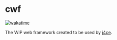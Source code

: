 # cwf

[![wakatime](https://wakatime.com/badge/user/81d95bac-b8dd-495f-a6ea-b03daa3dc2ca/project/d6d935bb-3097-4066-a98f-e5a7684afa45.svg)](https://wakatime.com/badge/user/81d95bac-b8dd-495f-a6ea-b03daa3dc2ca/project/d6d935bb-3097-4066-a98f-e5a7684afa45)

The WIP web framework created to be used by [j4ce](https://github.com/j4cegh).
